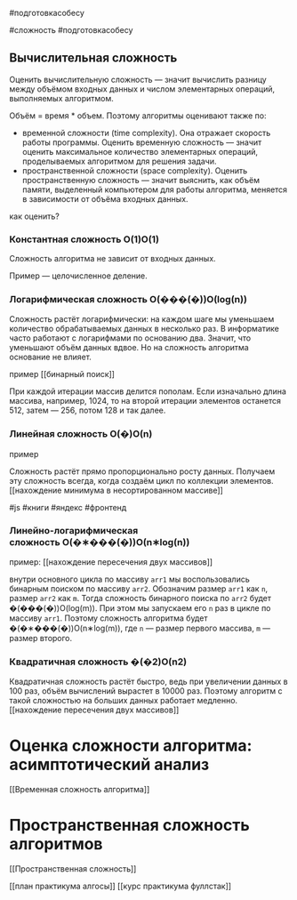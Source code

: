 #подготовкасобесу

#сложность #подготовкасобесу

## Вычислительная сложность
Оценить вычислительную сложность — значит  вычислить разницу между объёмом входных данных и числом элементарных операций, выполняемых алгоритмом.

Объём = время * объем. Поэтому алгоритмы оценивают также по:

- временной сложности (time complexity). Она отражает скорость работы программы. Оценить временную сложность — значит оценить максимальное количество элементарных операций, проделываемых алгоритмом для решения задачи.
- пространственной сложности (space complexity). Оценить пространственную сложность — значит выяснить, как объём памяти, выделенный компьютером для работы алгоритма, меняется в зависимости от объёма входных данных.

как оценить?

### **Константная сложность О(1)О(1)**

Сложность алгоритма не зависит от входных данных.

Пример — целочисленное деление.

### **Логарифмическая сложность О(���(�))О(log(n))**

Сложность растёт логарифмически: на каждом шаге мы уменьшаем количество обрабатываемых данных в несколько раз. В информатике часто работают с логарифмами по основанию два. Значит, что уменьшают объём данных вдвое. Но на сложность алгоритма основание не влияет.

пример 
[[бинарный поиск]]

При каждой итерации массив делится пополам. Если изначально длина массива, например, 1024, то на второй итерации элементов останется 512, затем — 256, потом 128 и так далее.

### **Линейная сложность О(�)О(n)**
пример 

Сложность растёт прямо пропорционально росту данных. Получаем эту сложность всегда, когда создаём цикл по коллекции элементов.
[[нахождение минимума в несортированном массиве]]

#js #книги  #яндекс #фронтенд


### **Линейно-логарифмическая сложность О(�∗���(�))О(n∗log(n))**

пример:
[[нахождение пересечения двух массивов]]

внутри основного цикла по массиву `arr1` мы воспользовались бинарным поиском по массиву `arr2`. Обозначим размер `arr1` как `n`, размер `arr2` как `m`. Тогда сложность бинарного поиска по `arr2` будет �(���(�))O(log(m)). При этом мы запускаем его `n` раз в цикле по массиву `arr1`. Поэтому сложность алгоритма будет �(�∗���(�))O(n∗log(m)), где `n` — размер первого массива, `m` — размер второго.


### **Квадратичная сложность �(�2)O(n2)**

Квадратичная сложность растёт быстро, ведь при увеличении данных в 100 раз, объём вычислений вырастет в 10000 раз. Поэтому алгоритм с такой сложностью на больших данных работает медленно.[[нахождение пересечения двух массивов]]


# Оценка сложности алгоритма: асимптотический анализ
[[Временная сложность алгоритма]]
# Пространственная сложность алгоритмов

[[Пространственная сложность]]





[[план практикума алгосы]]
[[курс практикума фуллстак]]